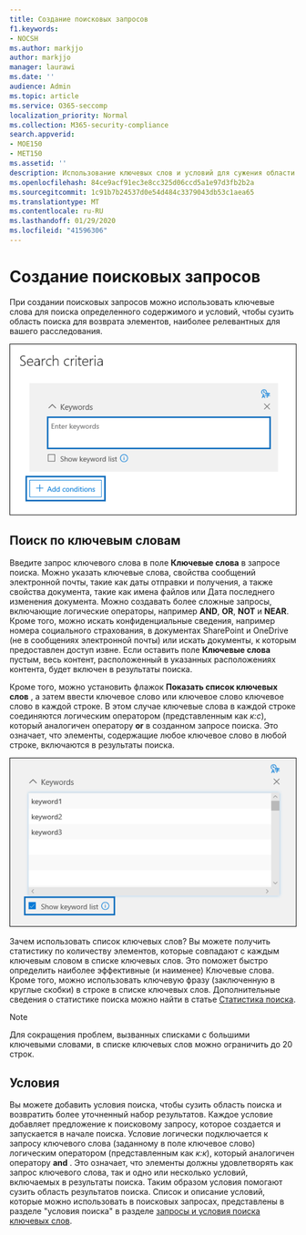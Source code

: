```yaml
---
title: Создание поисковых запросов
f1.keywords:
- NOCSH
ms.author: markjjo
author: markjjo
manager: laurawi
ms.date: ''
audience: Admin
ms.topic: article
ms.service: O365-seccomp
localization_priority: Normal
ms.collection: M365-security-compliance
search.appverid:
- MOE150
- MET150
ms.assetid: ''
description: Использование ключевых слов и условий для сужения области поиска при поиске данных с помощью расследования данных в Microsoft 365.
ms.openlocfilehash: 84ce9acf91ec3e8cc325d06ccd5a1e97d3fb2b2a
ms.sourcegitcommit: 1c91b7b24537d0e54d484c3379043db53c1aea65
ms.translationtype: MT
ms.contentlocale: ru-RU
ms.lasthandoff: 01/29/2020
ms.locfileid: "41596306"
---
```

# <a name="build-search-queries"></a>Создание поисковых запросов

При создании поисковых запросов можно использовать ключевые слова для поиска определенного содержимого и условий, чтобы сузить область поиска для возврата элементов, наиболее релевантных для вашего расследования.

![Использование ключевых слов и условий для сужения результатов поиска](media/SearchQueryBox.png)

## <a name="keyword-searches"></a>Поиск по ключевым словам

Введите запрос ключевого слова в поле **Ключевые слова** в запросе поиска. Можно указать ключевые слова, свойства сообщений электронной почты, такие как даты отправки и получения, а также свойства документа, такие как имена файлов или Дата последнего изменения документа. Можно создавать более сложные запросы, включающие логические операторы, например **AND**, **OR**, **NOT** и **NEAR**. Кроме того, можно искать конфиденциальные сведения, например номера социального страхования, в документах SharePoint и OneDrive (не в сообщениях электронной почты) или искать документы, к которым предоставлен доступ извне. Если оставить поле **Ключевые слова** пустым, весь контент, расположенный в указанных расположениях контента, будет включен в результаты поиска.
    
Кроме того, можно установить флажок **Показать список ключевых слов** , а затем ввести ключевое слово или ключевое слово ключевое слово в каждой строке. В этом случае ключевые слова в каждой строке соединяются логическим оператором (представленным как *к:с*), который аналогичен оператору **or** в созданном запросе поиска. Это означает, что элементы, содержащие любое ключевое слово в любой строке, включаются в результаты поиска.

![Использование списка ключевых слов для получения статистики по всем ключевым словам в запросе](media/KeywordListSearch.png)

Зачем использовать список ключевых слов? Вы можете получить статистику по количеству элементов, которые совпадают с каждым ключевым словом в списке ключевых слов. Это поможет быстро определить наиболее эффективные (и наименее) Ключевые слова. Кроме того, можно использовать ключевую фразу (заключенную в круглые скобки) в строке в списке ключевых слов. Дополнительные сведения о статистике поиска можно найти в статье [Статистика поиска](search-statistics.md).

> [!NOTE]
> Для сокращения проблем, вызванных списками с большими ключевыми словами, в списке ключевых слов можно ограничить до 20 строк.

## <a name="conditions"></a>Условия
    
Вы можете добавить условия поиска, чтобы сузить область поиска и возвратить более уточненный набор результатов. Каждое условие добавляет предложение к поисковому запросу, которое создается и запускается в начале поиска. Условие логически подключается к запросу ключевого слова (заданному в поле ключевое слово) логическим оператором (представленным как *к:к*), который аналогичен оператору **and** . Это означает, что элементы должны удовлетворять как запрос ключевого слова, так и одно или несколько условий, включаемых в результаты поиска. Таким образом условия помогают сузить область результатов поиска. Список и описание условий, которые можно использовать в поисковых запросах, представлены в разделе "условия поиска" в разделе [запросы и условия поиска ключевых слов](keyword-queries-and-search-conditions.md#search-conditions).

